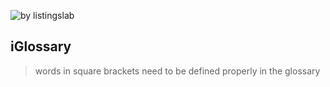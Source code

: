 ![by listingslab](https://listingslab.com/public/png/byListingslab.png)

## iGlossary


> words in square brackets need to be defined properly in the glossary

